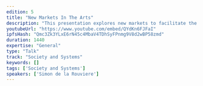 ```yaml
---
edition: 5
title: "New Markets In The Arts"
description: "This presentation explores new markets to facilitate the arts, breaking it down into three broad categories. 1) Patronage & The Always-On Auction Through Harberger Tax. 2) New Generative Economics & The Creation of Autonomous Artists. 3) Markets As Arts. Exploring New Arts Through Markets-As-Medium."
youtubeUrl: "https://www.youtube.com/embed/QYdKn6FJFaI"
ipfsHash: "Qmc3Zk3YLxE6rN45c4MbaV4TDhSyFPnmg9V8d2wBP58zmd"
duration: 1440
expertise: "General"
type: "Talk"
track: "Society and Systems"
keywords: []
tags: ['Society and Systems']
speakers: ['Simon de la Rouviere']
---
```

